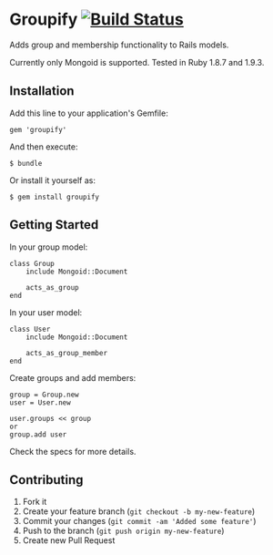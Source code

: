 # Groupify [![Build Status](https://secure.travis-ci.org/dwbutler/groupify.png)](http://travis-ci.org/dwbutler/groupify)
Adds group and membership functionality to Rails models.

Currently only Mongoid is supported. Tested in Ruby 1.8.7 and 1.9.3.

## Installation

Add this line to your application's Gemfile:

    gem 'groupify'

And then execute:

    $ bundle

Or install it yourself as:

    $ gem install groupify

## Getting Started
In your group model:

	class Group
		include Mongoid::Document
		
		acts_as_group
	end

In your user model:

	class User
		include Mongoid::Document
		
		acts_as_group_member
	end

Create groups and add members:

	group = Group.new
	user = User.new
	
	user.groups << group
	or
	group.add user

Check the specs for more details.

## Contributing

1. Fork it
2. Create your feature branch (`git checkout -b my-new-feature`)
3. Commit your changes (`git commit -am 'Added some feature'`)
4. Push to the branch (`git push origin my-new-feature`)
5. Create new Pull Request

